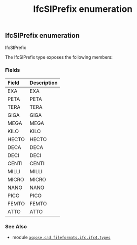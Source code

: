 ﻿---
title: IfcSIPrefix enumeration
second_title: Aspose.CAD for Python via .NET API References
description: 
type: docs
weight: 3430
url: /aspose.cad.fileformats.ifc.ifc4.types/ifcsiprefix/
is_root: false
---

## IfcSIPrefix enumeration

IfcSIPrefix



The IfcSIPrefix type exposes the following members:

### Fields
| Field | Description |
| :- | :- |
| EXA | EXA |
| PETA | PETA |
| TERA | TERA |
| GIGA | GIGA |
| MEGA | MEGA |
| KILO | KILO |
| HECTO | HECTO |
| DECA | DECA |
| DECI | DECI |
| CENTI | CENTI |
| MILLI | MILLI |
| MICRO | MICRO |
| NANO | NANO |
| PICO | PICO |
| FEMTO | FEMTO |
| ATTO | ATTO |



### See Also
* module [`aspose.cad.fileformats.ifc.ifc4.types`](..)
